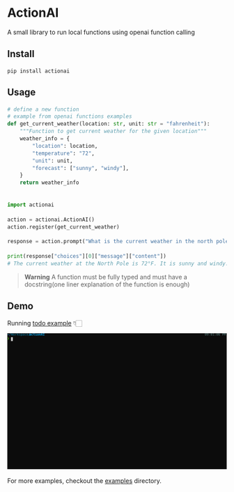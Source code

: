 # ActionAI

A small library to run local functions using openai function calling

## Install

```shell
pip install actionai
```

## Usage

```python
# define a new function
# example from openai functions examples
def get_current_weather(location: str, unit: str = "fahrenheit"):
    """Function to get current weather for the given location"""
    weather_info = {
        "location": location,
        "temperature": "72",
        "unit": unit,
        "forecast": ["sunny", "windy"],
    }
    return weather_info


import actionai

action = actionai.ActionAI()
action.register(get_current_weather)

response = action.prompt("What is the current weather in the north pole?")

print(response["choices"][0]["message"]["content"])
# The current weather at the North Pole is 72°F. It is sunny and windy.
```

> **Warning**
> A function must be fully typed and must have a docstring(one liner explanation of the function is enough)

## Demo

Running [todo example](/examples/todo.py) 👇🏻

![todo demo](/examples/demo.svg)

For more examples, checkout the [examples](/examples/) directory.
